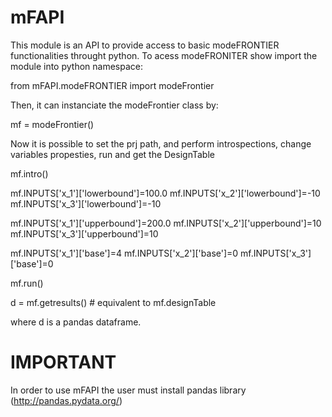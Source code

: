 # mFAPI
This module is an API to provide access to basic modeFRONTIER functionalities throught python.
To acess modeFRONITER show import the module into python namespace:

from mFAPI.modeFRONTIER import modeFrontier 

Then, it can instanciate the modeFrontier class by:

mf = modeFrontier()

Now it is possible to set the prj path, and perform introspections, change variables propesties, run and get the DesignTable

mf.intro()



mf.INPUTS['x_1']['lowerbound']=100.0
mf.INPUTS['x_2']['lowerbound']=-10
mf.INPUTS['x_3']['lowerbound']=-10

mf.INPUTS['x_1']['upperbound']=200.0
mf.INPUTS['x_2']['upperbound']=10
mf.INPUTS['x_3']['upperbound']=10

mf.INPUTS['x_1']['base']=4
mf.INPUTS['x_2']['base']=0
mf.INPUTS['x_3']['base']=0

mf.run()

d = mf.getresults() # equivalent to mf.designTable

where d is a pandas dataframe.

# IMPORTANT
In order to use mFAPI the user must install pandas library (http://pandas.pydata.org/)



